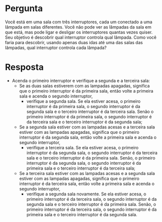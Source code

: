 # Pergunta

Você está em uma sala com três interruptores, cada um conectado a uma lâmpada em salas diferentes. Você não pode ver as lâmpadas da sala em que está, mas pode ligar e desligar os interruptores quantas vezes quiser. Seu objetivo é descobrir qual interruptor controla qual lâmpada. Como você faria para descobrir, usando apenas duas idas até uma das salas das lâmpadas, qual interruptor controla cada lâmpada?

# Resposta

- Acenda o primeiro interruptor e verifique a segunda e a terceira sala:
    - Se as duas salas estiverem com as lampadas apagadas, significa que o primeiro interruptor é da primeira sala, então volte a primeira sala e acenda o segundo interruptor,
        - verifique a segunda sala. Se ela estiver acesa, o primeiro interruptor é da primeira sala, o segundo interruptor é da segunda sala e o terceiro interruptor é da terceira sala. Senão o primeiro interruptor é da primeira sala, o segundo interruptor é da terceira sala e o terceiro interruptor é da segunda sala;
    - Se a segunda sala estiver com as lampadas acesas e a terceira sala estiver com as lampadas apagadas, significa que o primeiro interruptor é da segunda sala, então volte a primeira sala e acenda o segundo interruptor,
        - verifique a terceira sala. Se ela estiver acesa, o primeiro interruptor é da segunda sala, o segundo interruptor é da terceira sala e o terceiro interruptor é da primeira sala. Senão, o primeiro interruptor é da segunda sala, o segundo interruptor é da primeira sala e o terceiro interruptor é da terceira sala;
    - Se a terceira sala estiver com as lampadas acesas e a segunda sala estiver com as lampadas apagadas, significa que o primeiro interruptor é da terceira sala, então volte a primeira sala e acenda o segundo interruptor,
        - verifique a segunda sala novamente. Se ela estiver acesa, o primeiro interruptor é da terceira sala, o segundo interruptor é da segunda sala e o terceiro interruptor é da primeira sala. Senão, o primeiro interruptor é da terceira sala, o segundo interruptor é da primeira sala e o terceiro interruptor é da segunda sala.